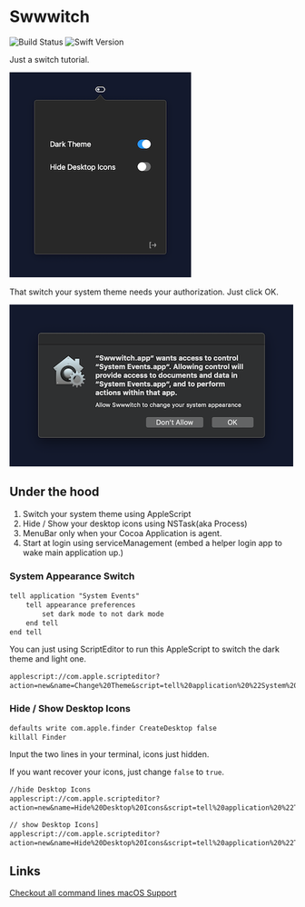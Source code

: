 # Swwwitch

![Build Status](https://travis-ci.com/hechen/Swwwitch.svg?branch=master)   ![Swift Version](https://img.shields.io/badge/Swift-4.2-F16D39.svg?style=flat)

Just a switch tutorial.


![Interface-c300](.assets/main.png)


That switch your system theme needs your authorization. Just click OK.

![System Event-c300](.assets/systemEvent.png)


## Under the hood

1. Switch your system theme using AppleScript
2. Hide / Show your desktop icons using NSTask(aka Process)
3. MenuBar only when your Cocoa Application is agent.
4. Start at login using serviceManagement (embed a helper login app to wake main application up.)


### System Appearance Switch

``` AppleScript
tell application "System Events"
	tell appearance preferences
		set dark mode to not dark mode
	end tell
end tell
```

You can just using ScriptEditor to run this AppleScript to switch the dark theme and light one.

``` AppleScript to Run
applescript://com.apple.scripteditor?action=new&name=Change%20Theme&script=tell%20application%20%22System%20Events%22%0D%09tell%20appearance%20preferences%0D%09%09set%20dark%20mode%20to%20not%20dark%20mode%0D%09end%20tell%0Dend%20tell
```


### Hide / Show Desktop Icons

```Shell
defaults write com.apple.finder CreateDesktop false
killall Finder
```

Input the two lines in your terminal, icons just hidden.

If you want recover your icons, just change `false` to `true`.


``` AppleScript
//hide Desktop Icons
applescript://com.apple.scripteditor?action=new&name=Hide%20Desktop%20Icons&script=tell%20application%20%22Terminal%22%0D%20%20%20%20do%20script%20%22defaults%20write%20com.apple.finder%20CreateDesktop%20false%3b%20killall%20Finder%22%0Dend%20tell
```

```
// show Desktop Icons]
applescript://com.apple.scripteditor?action=new&name=Hide%20Desktop%20Icons&script=tell%20application%20%22Terminal%22%0D%20%20%20%20do%20script%20%22defaults%20write%20com.apple.finder%20CreateDesktop%20true%3b%20killall%20Finder%22%0Dend%20tell
```

## Links
[Checkout all command lines macOS Support](https://ss64.com/osx/)
